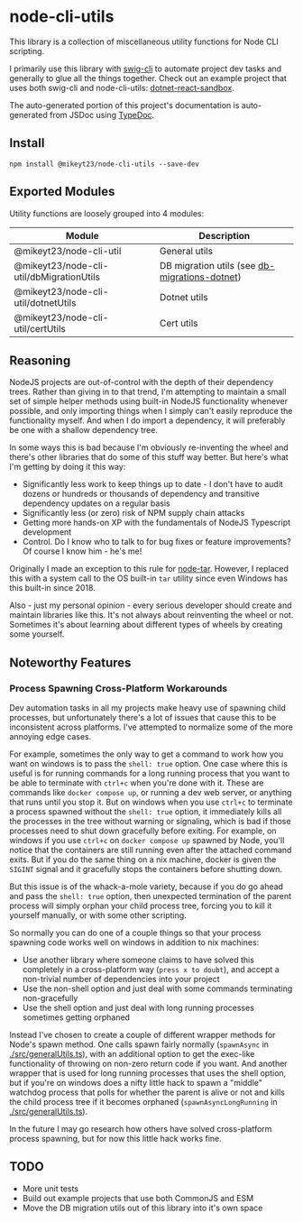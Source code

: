 # node-cli-utils

This library is a collection of miscellaneous utility functions for Node CLI scripting.

I primarily use this library with [swig-cli](https://github.com/mikey-t/swig) to automate project dev tasks and generally to glue all the things together. Check out an example project that uses both swig-cli and node-cli-utils: [dotnet-react-sandbox](https://github.com/mikey-t/dotnet-react-sandbox).

The auto-generated portion of this project's documentation is auto-generated from JSDoc using [TypeDoc](https://github.com/TypeStrong/typedoc).

## Install

```
npm install @mikeyt23/node-cli-utils --save-dev
```

## Exported Modules

Utility functions are loosely grouped into 4 modules:

| Module | Description |
|--------|-------------|
| @mikeyt23/node-cli-util | General utils |
| @mikeyt23/node-cli-util/dbMigrationUtils  | DB migration utils (see [db-migrations-dotnet](https://github.com/mikey-t/db-migrations-dotnet)) |
| @mikeyt23/node-cli-util/dotnetUtils | Dotnet utils |
| @mikeyt23/node-cli-util/certUtils | Cert utils |

## Reasoning

NodeJS projects are out-of-control with the depth of their dependency trees. Rather than giving in to that trend, I'm attempting to maintain a small set of simple helper methods using built-in NodeJS functionality whenever possible, and only importing things when I simply can't easily reproduce the functionality myself. And when I do import a dependency, it will preferably be one with a shallow dependency tree.

In some ways this is bad because I'm obviously re-inventing the wheel and there's other libraries that do some of this stuff way better. But here's what I'm getting by doing it this way:

- Significantly less work to keep things up to date - I don't have to audit dozens or hundreds or thousands of dependency and transitive dependency updates on a regular basis
- Significantly less (or zero) risk of NPM supply chain attacks
- Getting more hands-on XP with the fundamentals of NodeJS Typescript development
- Control. Do I know who to talk to for bug fixes or feature improvements? Of course I know him - he's me!

Originally I made an exception to this rule for [node-tar](https://github.com/isaacs/node-tar). However, I replaced this with a system call to the OS built-in `tar` utility since even Windows has this built-in since 2018.

Also - just my personal opinion - every serious developer should create and maintain libraries like this. It's not always about reinventing the wheel or not. Sometimes it's about learning about different types of wheels by creating some yourself.

## Noteworthy Features

### Process Spawning Cross-Platform Workarounds

Dev automation tasks in all my projects make heavy use of spawning child processes, but unfortunately there's a lot of issues that cause this to be inconsistent across platforms. I've attempted to normalize some of the more annoying edge cases. 

For example, sometimes the only way to get a command to work how you want on windows is to pass the `shell: true` option. One case where this is useful is for running commands for a long running process that you want to be able to terminate with `ctrl+c` when you're done with it. These are commands like `docker compose up`, or running a dev web server, or anything that runs until you stop it. But on windows when you use `ctrl+c` to terminate a process spawned without the `shell: true` option, it immediately kills all the processes in the tree without warning or signaling, which is bad if those processes need to shut down gracefully before exiting. For example, on windows if you use `ctrl+c` on `docker compose up` spawned by Node, you'll notice that the containers are still running even after the attached command exits. But if you do the same thing on a nix machine, docker is given the `SIGINT` signal and it gracefully stops the containers before shutting down.

But this issue is of the whack-a-mole variety, because if you do go ahead and pass the `shell: true` option, then unexpected termination of the parent process will simply orphan your child process tree, forcing you to kill it yourself manually, or with some other scripting.

So normally you can do one of a couple things so that your process spawning code works well on windows in addition to nix machines:

- Use another library where someone claims to have solved this completely in a cross-platform way (`press x to doubt`), and accept a non-trivial number of dependencies into your project
- Use the non-shell option and just deal with some commands terminating non-gracefully
- Use the shell option and just deal with long running processes sometimes getting orphaned

Instead I've chosen to create a couple of different wrapper methods for Node's spawn method. One calls spawn fairly normally (`spawnAsync` in [./src/generalUtils.ts](./src/generalUtils.ts)), with an additional option to get the exec-like functionality of throwing on non-zero return code if you want. And another wrapper that is used for long running processes that uses the shell option, but if you're on windows does a nifty little hack to spawn a "middle" watchdog process that polls for whether the parent is alive or not and kills the child process tree if it becomes orphaned (`spawnAsyncLongRunning` in [./src/generalUtils.ts](./src/generalUtils.ts)).

In the future I may go research how others have solved cross-platform process spawning, but for now this little hack works fine.

## TODO

- More unit tests
- Build out example projects that use both CommonJS and ESM
- Move the DB migration utils out of this library into it's own space
